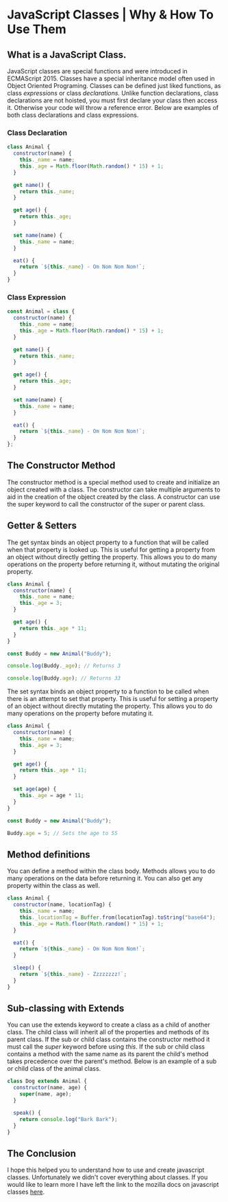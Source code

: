 # JavaScript Classes | Why & How To Use Them

## What is a JavaScript Class.

JavaScript classes are special functions and were introduced in ECMAScript 2015. Classes have a special inheritance model often used in Object Oriented Programing. Classes can be defined just liked functions, as class _*expressions*_ or class _*declarations*_. Unlike function declarations, class declarations are not hoisted, you must first declare your class then access it. Otherwise your code will throw a reference error. Below are examples of both class declarations and class expressions.

### Class Declaration

```javascript
class Animal {
  constructor(name) {
    this._name = name;
    this._age = Math.floor(Math.random() * 15) + 1;
  }

  get name() {
    return this._name;
  }

  get age() {
    return this._age;
  }

  set name(name) {
    this._name = name;
  }

  eat() {
    return `${this._name} - Om Nom Nom Nom!`;
  }
}
```

### Class Expression

```javascript
const Animal = class {
  constructor(name) {
    this._name = name;
    this._age = Math.floor(Math.random() * 15) + 1;
  }

  get name() {
    return this._name;
  }

  get age() {
    return this._age;
  }

  set name(name) {
    this._name = name;
  }

  eat() {
    return `${this._name} - Om Nom Nom Nom!`;
  }
};
```

## The Constructor Method

The constructor method is a special method used to create and initialize an object created with a class. The constructor can take multiple arguments to aid in the creation of the object created by the class. A constructor can use the super keyword to call the constructor of the super or parent class.

## Getter & Setters

The get syntax binds an object property to a function that will be called when that property is looked up. This is useful for getting a property from an object without directly getting the property. This allows you to do many operations on the property before returning it, without mutating the original property.

```javascript
class Animal {
  constructor(name) {
    this._name = name;
    this._age = 3;
  }

  get age() {
    return this._age * 11;
  }
}

const Buddy = new Animal("Buddy");

console.log(Buddy._age); // Returns 3

console.log(Buddy.age); // Returns 33
```

The set syntax binds an object property to a function to be called when there is an attempt to set that property. This is useful for setting a property of an object without directly mutating the property. This allows you to do many operations on the property before mutating it.

```javascript
class Animal {
  constructor(name) {
    this._name = name;
    this._age = 3;
  }

  get age() {
    return this._age * 11;
  }

  set age(age) {
    this._age = age * 11;
  }
}

const Buddy = new Animal("Buddy");

Buddy.age = 5; // Sets the age to 55
```

## Method definitions

You can define a method within the class body. Methods allows you to do many operations on the data before returning it. You can also get any property within the class as well.

```javascript
class Animal {
  constructor(name, locationTag) {
    this._name = name;
    this._locationTag = Buffer.from(locationTag).toString("base64");
    this._age = Math.floor(Math.random() * 15) + 1;
  }

  eat() {
    return `${this._name} - Om Nom Nom Nom!`;
  }

  sleep() {
    return `${this._name} - Zzzzzzzz!`;
  }
}
```

## Sub-classing with Extends

You can use the extends keyword to create a class as a child of another class. The child class will inherit all of the properties and methods of its parent class. If the sub or child class contains the constructor method it must call the _*super*_ keyword before using _*this*_. If the sub or child class contains a method with the same name as its parent the child's method takes precedence over the parent's method. Below is an example of a sub or child class of the animal class.

```javascript
class Dog extends Animal {
  constructor(name, age) {
    super(name, age);
  }

  speak() {
    return console.log("Bark Bark");
  }
}
```

## The Conclusion

I hope this helped you to understand how to use and create javascript classes. Unfortunately we didn't cover everything about classes. If you would like to learn more I have left the link to the mozilla docs on javascript classes [here](https://developer.mozilla.org/en-US/docs/Web/JavaScript/Reference/Classes).
